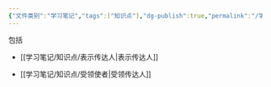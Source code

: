```yaml
---
{"文件类别":"学习笔记","tags":["知识点"],"dg-publish":true,"permalink":"/学习笔记/知识点/传达人/","dgPassFrontmatter":true,"noteIcon":""}
---
```


包括
- [[学习笔记/知识点/表示传达人\|表示传达人]]

- [[学习笔记/知识点/受领使者\|受领传达人]] 